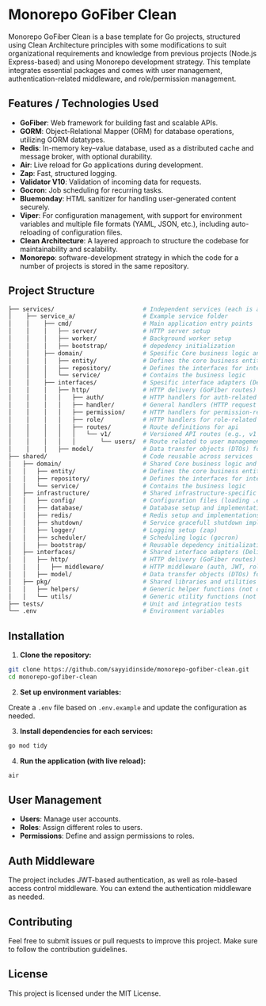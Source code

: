 # Monorepo GoFiber Clean

Monorepo GoFiber Clean is a base template for Go projects, structured using Clean Architecture principles with some modifications to suit organizational requirements and knowledge from previous projects (Node.js Express-based) and using Monorepo development strategy. This template integrates essential packages and comes with user management, authentication-related middleware, and role/permission management.

## Features / Technologies Used

- **GoFiber**: Web framework for building fast and scalable APIs.
- **GORM**: Object-Relational Mapper (ORM) for database operations, utilizing GORM datatypes.
- **Redis**: In-memory key–value database, used as a distributed cache and message broker, with optional durability.
- **Air**: Live reload for Go applications during development.
- **Zap**: Fast, structured logging.
- **Validator V10**: Validation of incoming data for requests.
- **Gocron**: Job scheduling for recurring tasks.
- **Bluemonday**: HTML sanitizer for handling user-generated content securely.
- **Viper**: For configuration management, with support for environment variables and multiple file formats (YAML, JSON, etc.), including auto-reloading of configuration files.
- **Clean Architecture**: A layered approach to structure the codebase for maintainability and scalability.
- **Monorepo**: software-development strategy in which the code for a number of projects is stored in the same repository.

## Project Structure

```bash
├── services/                         # Independent services (each is a separate binary)
│    ├── service_a/                   # Example service folder
│    │    ├── cmd/                    # Main application entry points
│    │    │   ├── server/             # HTTP server setup
│    │    │   ├── worker/             # Background worker setup
│    │    │   ├── bootstrap/          # depedency initialization
│    │    ├── domain/                 # Spesific Core business logic and domain-specific concerns
│    │    │   ├── entity/             # Defines the core business entities (user, role, permission, etc)
│    │    │   ├── repository/         # Defines the interfaces for interacting with data persistence.
│    │    │   └── service/            # Contains the business logic
│    │    ├── interfaces/             # Spesific interface adapters (Delivery layer)
│    │    │   ├── http/               # HTTP delivery (GoFiber routes)
│    │    │   │   ├── auth/           # HTTP handlers for auth-related routes
│    │    │   │   ├── handler/        # General handlers (HTTP request handling logic)
│    │    │   │   ├── permission/     # HTTP handlers for permission-related routes
│    │    │   │   ├── role/           # HTTP handlers for role-related routes
│    │    │   │   ├── routes/         # Route definitions for api
│    │    │   │   │   └── v1/         # Versioned API routes (e.g., v1 API)
│    │    │   │   │       └── users/  # Route related to user management
│    │    │   ├── model/              # Data transfer objects (DTOs) for mapping HTTP <-> domain
├── shared/                           # Code reusable across services
│   ├── domain/                       # Shared Core business logic and domain-specific concerns
│   │   ├── entity/                   # Defines the core business entities (user, role, permission, etc)
│   │   ├── repository/               # Defines the interfaces for interacting with data persistence.
│   │   └── service/                  # Contains the business logic
│   ├── infrastructure/               # Shared infrastructure-specific code (frameworks, DB, etc.)
│   │   ├── config/                   # Configuration files (loading .env variables, app settings)
│   │   ├── database/                 # Database setup and implementations (GORM)
│   │   ├── redis/                    # Redis setup and implementations
│   │   ├── shutdown/                 # Service gracefull shutdown implementation
│   │   ├── logger/                   # Logging setup (zap)
│   │   ├── scheduler/                # Scheduling logic (gocron)
│   │   ├── bootstrap/                # Reusable depedency initialization
│   ├── interfaces/                   # Shared interface adapters (Delivery layer)
│   │   ├── http/                     # HTTP delivery (GoFiber routes)
│   │   │   ├── middleware/           # HTTP middleware (auth, JWT, role-based)
│   │   ├── model/                    # Data transfer objects (DTOs) for mapping HTTP <-> domain
│   ├── pkg/                          # Shared libraries and utilities
│   │   ├── helpers/                  # Generic helper functions (not domain-specific)
│   │   └── utils/                    # Generic utility functions (not domain-specific)
├── tests/                            # Unit and integration tests
└── .env                              # Environment variables
```

## Installation

1. **Clone the repository:**

```bash
git clone https://github.com/sayyidinside/monorepo-gofiber-clean.git
cd monorepo-gofiber-clean
```

2. **Set up environment variables:**

Create a `.env` file based on `.env.example` and update the configuration as needed.

3. **Install dependencies for each services:**

```bash
go mod tidy
```

4. **Run the application (with live reload):**

```bash
air
```

## User Management

- **Users**: Manage user accounts.
- **Roles**: Assign different roles to users.
- **Permissions**: Define and assign permissions to roles.

## Auth Middleware

The project includes JWT-based authentication, as well as role-based access control middleware. You can extend the authentication middleware as needed.

## Contributing

Feel free to submit issues or pull requests to improve this project. Make sure to follow the contribution guidelines.

## License

This project is licensed under the MIT License.
